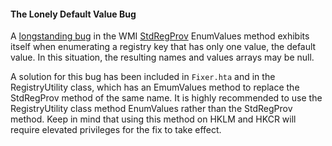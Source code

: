 
#### The Lonely Default Value Bug

A [longstanding bug] in the WMI [StdRegProv] EnumValues method exhibits itself when enumerating a registry key that has only one value, the default value. In this situation, the resulting names and values arrays may be null.  

A solution for this bug has been included in `Fixer.hta` and in the RegistryUtility class, which has an EmumValues method to replace the StdRegProv method of the same name. It is highly recommended to use the RegistryUtility class method EnumValues rather than the StdRegProv method. Keep in mind that using this method on HKLM and HKCR will require elevated privileges for the fix to take effect.  

[longstanding bug]: https://groups.google.com/forum/#!topic/microsoft.public.win32.programmer.wmi/10wMqGWIfms
[StdRegProv]: https://msdn.microsoft.com/en-us/library/aa393664(v=vs.85).aspx